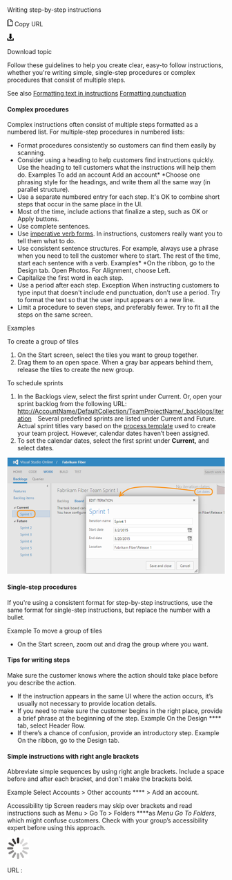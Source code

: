 ﻿# 

Writing step-by-step instructions

![Copy URL](media/writing-step-by-step-instructions/Copy.png)
Copy URL

![Download](media/writing-step-by-step-instructions/Download.png)

Download topic

Follow
these guidelines to help you create clear, easy-to follow instructions,
whether you're writing simple, single-step procedures or complex
procedures that consist of multiple steps.

See also
[Formatting text in instructions](https://worldready.cloudapp.net/Styleguide/Read?id=2700&topicid=29014)
[Formatting punctuation](https://worldready.cloudapp.net/Styleguide/Read?id=2700&topicid=28750)

#### Complex procedures

Complex
instructions often consist of multiple steps formatted as a
numbered list. For multiple-step procedures in numbered lists: 

  - Format procedures consistently so customers can find them easily by scanning.
  - Consider
    using a heading to help customers find instructions quickly. Use
    the heading to tell customers what the instructions will help them
    do.
    Examples
    To add an account
     Add an account*
    *Choose one phrasing style for the headings, and write them all the same way (in parallel structure).
  - Use a separate numbered entry for each step. It's OK to combine short steps that occur in the same place in the UI.
  - Most of the time, include actions that finalize a step, such as OK or Apply buttons.
  - Use complete sentences.
  - Use [imperative verb forms](https://worldready.cloudapp.net/Styleguide/Read?id=2700&topicid=25523). In instructions, customers really want you to tell them what to do.
  - Use
    consistent sentence structures. For example, always use
    a phrase when you need to tell the customer where to start. The
    rest of the time, start each sentence with a verb.
    Examples*
    *On the ribbon, go to the Design tab.
    Open Photos.
    For Alignment, choose Left.
  - Capitalize the first word in each step.
  - Use a period after each step.
    Exception
    When instructing
    customers to type input that doesn't include end
    punctuation, don’t use a period. Try to format the text so that the
    user input appears on a new line.
  - Limit a procedure to seven steps, and preferably fewer. Try to fit all the steps on the same screen. 

Examples

To create a group of tiles

1.  On the Start screen, select the tiles you want to group together. 
2.  Drag them to an open space. When a gray bar appears behind them, release the tiles to create the new group. 

To schedule sprints

1.  In the Backlogs view, select the first sprint under Current. Or, open your sprint backlog from the following URL:
    [http://AccountName/DefaultCollection/TeamProjectName/\_backlogs/iteration](http://accountname/DefaultCollection/TeamProjectName/_backlogs/iteration)`  `Several predefined sprints are listed under Current and Future. Actual sprint titles vary based on the [process template](https://msdn.microsoft.com/library/ms400752.aspx) used to create your team project. However, calendar dates haven’t been assigned.
2.  To set the calendar dates, select the first sprint under **Current,** and select dates. 

![](media/writing-step-by-step-instructions/1122697927.png)

#### Single-step procedures

If
you're using a consistent format for step-by-step instructions,
use the same format for single-step instructions, but replace the
number with a bullet. 

Example
To move a group of tiles

  - On the Start screen, zoom out and drag the group where you want.

#### Tips for writing steps

Make sure the customer knows where the action should take place before you describe the action. 

  - If the instruction appears in the same UI where the action occurs, it’s usually not necessary to provide location details.
  - If you need to make sure the customer begins in the right place, provide a brief phrase at the beginning of the step.
    Example On the Design **** tab, select Header Row.
  - If there’s a chance of confusion, provide an introductory step. 
    Example On the ribbon, go to the Design tab.

#### Simple instructions with right angle brackets

Abbreviate
simple sequences by using right angle brackets. Include a
space before and after each bracket, and don't make the
brackets bold. 

Example Select Accounts \> Other accounts **** \> Add an account.

Accessibility tip Screen readers may skip over brackets and read instructions such as Menu \> Go To \> Folders ****as *Menu Go To Folders*, which might confuse customers. Check with your group’s accessibility expert before using this approach.

![In progress](media/writing-step-by-step-instructions/activity-large.gif)

URL :
